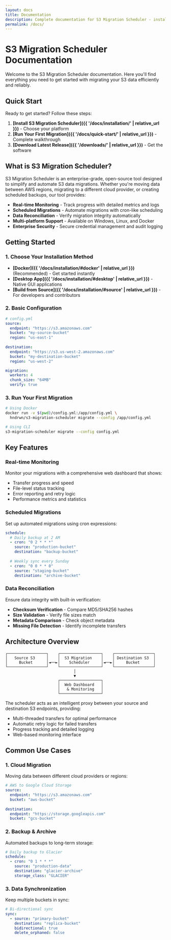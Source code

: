 ```yaml
---
layout: docs
title: Documentation
description: Complete documentation for S3 Migration Scheduler - installation, configuration, and usage guides.
permalink: /docs/
---
```


# S3 Migration Scheduler Documentation

Welcome to the S3 Migration Scheduler documentation. Here you'll find everything you need to get started with migrating your S3 data efficiently and reliably.

## Quick Start

Ready to get started? Follow these steps:

1. **[Install S3 Migration Scheduler]({{ '/docs/installation/' | relative_url }})** - Choose your platform
2. **[Run Your First Migration]({{ '/docs/quick-start/' | relative_url }})** - Complete walkthrough
3. **[Download Latest Release]({{ '/downloads/' | relative_url }})** - Get the software

## What is S3 Migration Scheduler?

S3 Migration Scheduler is an enterprise-grade, open-source tool designed to simplify and automate S3 data migrations. Whether you're moving data between AWS regions, migrating to a different cloud provider, or creating scheduled backups, our tool provides:

- **Real-time Monitoring** - Track progress with detailed metrics and logs
- **Scheduled Migrations** - Automate migrations with cron-like scheduling
- **Data Reconciliation** - Verify migration integrity automatically
- **Multi-platform Support** - Available on Windows, Linux, and Docker
- **Enterprise Security** - Secure credential management and audit logging

## Getting Started

### 1. Choose Your Installation Method

- **[Docker]({{ '/docs/installation/#docker' | relative_url }})** (Recommended) - Get started instantly
- **[Desktop App]({{ '/docs/installation/#desktop' | relative_url }})** - Native GUI applications
- **[Build from Source]({{ '/docs/installation/#source' | relative_url }})** - For developers and contributors

### 2. Basic Configuration

```yaml
# config.yml
source:
  endpoint: "https://s3.amazonaws.com"
  bucket: "my-source-bucket"
  region: "us-east-1"
  
destination:
  endpoint: "https://s3.us-west-2.amazonaws.com"
  bucket: "my-destination-bucket"
  region: "us-west-2"

migration:
  workers: 4
  chunk_size: "64MB"
  verify: true
```

### 3. Run Your First Migration

```bash
# Using Docker
docker run -v $(pwd)/config.yml:/app/config.yml \
  hndrwn/s3-migration-scheduler migrate --config /app/config.yml

# Using CLI
s3-migration-scheduler migrate --config config.yml
```

## Key Features

### Real-time Monitoring
Monitor your migrations with a comprehensive web dashboard that shows:
- Transfer progress and speed
- File-level status tracking
- Error reporting and retry logic
- Performance metrics and statistics

### Scheduled Migrations
Set up automated migrations using cron expressions:
```yaml
schedule:
  # Daily backup at 2 AM
  - cron: "0 2 * * *"
    source: "production-bucket"
    destination: "backup-bucket"
    
  # Weekly sync every Sunday
  - cron: "0 0 * * 0"
    source: "staging-bucket"
    destination: "archive-bucket"
```

### Data Reconciliation
Ensure data integrity with built-in verification:
- **Checksum Verification** - Compare MD5/SHA256 hashes
- **Size Validation** - Verify file sizes match
- **Metadata Comparison** - Check object metadata
- **Missing File Detection** - Identify incomplete transfers

## Architecture Overview

```
┌─────────────────┐    ┌──────────────────┐    ┌─────────────────┐
│   Source S3     │    │  S3 Migration    │    │ Destination S3  │
│     Bucket      │◄──►│    Scheduler     │◄──►│     Bucket      │
└─────────────────┘    └──────────────────┘    └─────────────────┘
                              │
                              ▼
                       ┌──────────────────┐
                       │  Web Dashboard   │
                       │   & Monitoring   │
                       └──────────────────┘
```

The scheduler acts as an intelligent proxy between your source and destination S3 endpoints, providing:
- Multi-threaded transfers for optimal performance
- Automatic retry logic for failed transfers
- Progress tracking and detailed logging
- Web-based monitoring interface

## Common Use Cases

### 1. Cloud Migration
Moving data between different cloud providers or regions:
```yaml
# AWS to Google Cloud Storage
source:
  endpoint: "https://s3.amazonaws.com"
  bucket: "aws-bucket"
  
destination:
  endpoint: "https://storage.googleapis.com"
  bucket: "gcs-bucket"
```

### 2. Backup & Archive
Automated backups to long-term storage:
```yaml
# Daily backup to Glacier
schedule:
  - cron: "0 1 * * *"
    source: "production-data"
    destination: "glacier-archive"
    storage_class: "GLACIER"
```

### 3. Data Synchronization
Keep multiple buckets in sync:
```yaml
# Bi-directional sync
sync:
  - source: "primary-bucket"
    destination: "replica-bucket"
    bidirectional: true
    delete_orphaned: false
```

